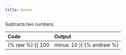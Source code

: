 ```yaml
---
title: minus
---
```


Subtracts two numbers.

| Code                                                   | Output             |
|:-------------------------------------------------------|:-------------------|
| {% raw %}`{{ 100 | minus: 10 }}`{% endraw %}     | `90` |
